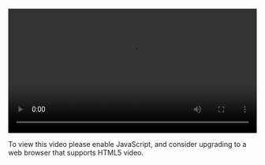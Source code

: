 <video controls="" style="width: 100%; display: block;"><source src="http://o86bpj665.bkt.clouddn.com/gulp-flex-res/10-minify-css.mp4" type="video/mp4"><p>To view this video please enable JavaScript, and consider upgrading to a web browser that supports HTML5 video.</p></video>

